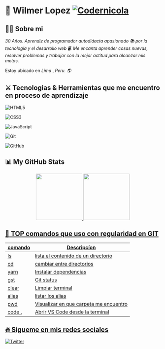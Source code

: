 # :wave: Wilmer Lopez [![Codernicola](https://img.shields.io/github/followers/DevOld112?style=social)]([(https://github.com/DevOld112)])

## :technologist: Sobre mi

_*30 Años*. Aprendiz de programador autodidacta apasionado :books: por la tecnología y el desarrollo web :desktop_computer:. Me encanta aprender cosas nuevas, resolver problemas y trabajar con la mejor actitud para alcanzar mis metas._

Estoy ubicado en _Lima_ , _Peru. :earth_americas:_

## :crossed_swords: Tecnologias & Herramientas que me encuentro en proceso de aprendizaje


![HTML5](https://img.shields.io/badge/-HTML5-f06529?&logo=HTML5&logoColor=white)

![CSS3](https://img.shields.io/badge/-CSS3-2965f1?&logo=CSS3&logoColor=white)

![JavaScript](https://img.shields.io/badge/-JavaScript-black?style=flat&logo=javascript)

![Git](https://img.shields.io/badge/-Git-black?style=flat&logo=git)

![GitHub](https://img.shields.io/badge/-GitHub-black?style=flat&logo=github)



## :bar_chart: My GitHub Stats

<div align ="center">
  <a href="https://github.com/DevOld112">
    <img height="150em" src="https://github-readme-stats.vercel.app/api?username=DevOld112&count_private=true&include_all_commits=true&show_icons=true&theme=dark&hide_border=false&show_owner=true%22"/>
    <img height="150em" src="https://github-readme-stats.vercel.app/api/top-langs/?username=DevOld112&theme=dark&hide_border=false&&layout=compact"/>
 </div>
  
  

      
## :repeat: TOP comandos que uso con regularidad en GIT 

| comando | Descripcíon                          | 
|---------|--------------------------------------|
| ls | lista el contenido de un directorio       |
| cd | cambiar entre directorios                 |
| yarn | Instalar dependencias                   |
| gst | Git status                               |
| clear | Limpiar terminal                       |
| alias | listar los alias                       |
| pwd   | Visualizar en que carpeta me encuentro |
| code .| Abrir VS Code desde la terminal        |

## :fire: Sigueme en mis redes sociales

![Twitter](https://img.shields.io/twitter/follow/EdwardEmpatico?color=%230000ff&label=Twitter&logo=twitter)


